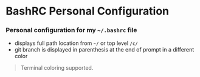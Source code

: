 # BashRC Personal Configuration
### Personal configuration for my `~/.bashrc` file

- displays full path location from `~/` or top level `/c/`
- git branch is displayed in parenthesis at the end of prompt in a different color

> Terminal coloring supported.
